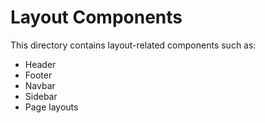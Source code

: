 # Layout Components

This directory contains layout-related components such as:
- Header
- Footer
- Navbar
- Sidebar
- Page layouts
